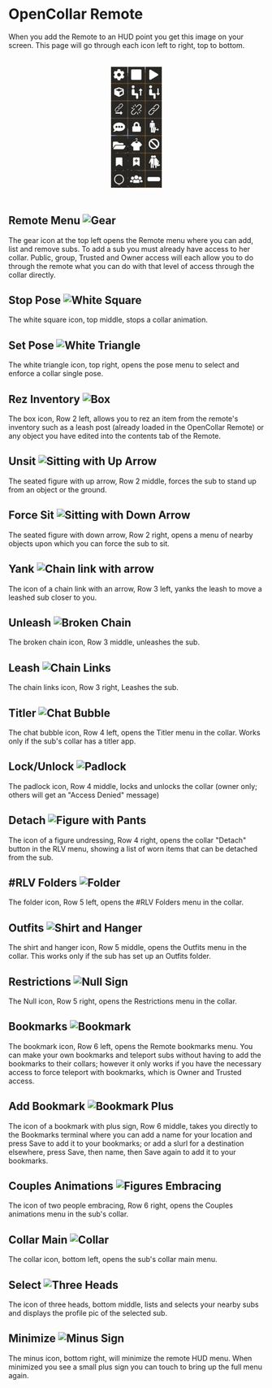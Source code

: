 # OpenCollar Remote
When you add the Remote to an HUD point you get this image on your screen.  This page will go through each icon left to right, top to bottom.
<div style="width: 100%; text-align: center;">
<img src="/static/Remote.png" width="100" style="margin: 20px auto;" />
</div>  

## Remote Menu ![Gear](https://opencollar.cc/static/Gear.PNG "Remote Menu")  

The gear icon at the top left opens the Remote menu where you can add, list and remove subs.  To add a sub you must already have access to her collar.  Public, group, Trusted and Owner access will each allow you to do through the remote what you can do with that level of access through the collar directly.  

## Stop Pose ![White Square](https://opencollar.cc/static/StopAnim.PNG "Stop Pose") 

The white square icon, top middle, stops a collar animation.

## Set Pose ![White Triangle](https://opencollar.cc/static/StartAnim.PNG "Set Pose")  
The white triangle icon, top right, opens the pose menu to select and enforce a collar single pose.
##  Rez Inventory ![Box](https://opencollar.cc/static/Rez.PNG "Rez Inventory Item")  
The box icon, Row 2 left, allows you to rez an item from the remote's inventory such as a leash post (already loaded in the OpenCollar Remote) or any object you have edited into the contents tab of the Remote.  
## Unsit ![Sitting with Up Arrow](https://opencollar.cc/static/UnSit.PNG "Unsit")
The seated figure with up arrow, Row 2 middle, forces the sub to stand up from an object or the ground.
## Force Sit ![Sitting with Down Arrow](https://opencollar.cc/static/Sit.PNG "Force Sit") 
The seated figure with down arrow, Row 2 right, opens a menu of nearby objects upon which you can force the sub to sit.  
## Yank ![Chain link with arrow](https://opencollar.cc/static/Yank.PNG "Yank")
The icon of a chain link with an arrow, Row 3 left, yanks the leash to move a leashed sub closer to you.
## Unleash ![Broken Chain](https://opencollar.cc/static/Unleash.PNG "Unleash")  
The broken chain icon, Row 3 middle, unleashes the sub.  
## Leash ![Chain Links](https://opencollar.cc/static/Leash.PNG "Leash")
The chain links icon, Row 3 right, Leashes the sub.
## Titler ![Chat Bubble](https://opencollar.cc/static/Titler.PNG "Titler")
The chat bubble icon, Row 4 left, opens the Titler menu in the collar.  Works only if the sub's collar has a titler app.
## Lock/Unlock ![Padlock](https://opencollar.cc/static/Lock.PNG "Lock/Unlock")  
The padlock icon, Row 4 middle, locks and unlocks the collar (owner only; others will get an "Access Denied" message)
## Detach ![Figure with Pants](https://opencollar.cc/static/Detach.PNG "Detach")
The icon of a figure undressing, Row 4 right, opens the collar "Detach" button in the RLV menu, showing a list of worn items that can be detached from the sub.  
## #RLV Folders ![Folder](https://opencollar.cc/static/Folders.PNG "Folders")
The folder icon, Row 5 left, opens the #RLV Folders menu in the collar.
## Outfits ![Shirt and Hanger](https://opencollar.cc/static/Outfits.PNG "Outfits")
The shirt and hanger icon, Row 5 middle, opens the Outfits menu in the collar.  This works only if the sub has set up an Outfits folder.
## Restrictions ![Null Sign](https://opencollar.cc/static/Restrictions.PNG "Restrictions")  
The Null icon, Row 5 right, opens the Restrictions menu in the collar.  
## Bookmarks ![Bookmark](https://opencollar.cc/static/Bookmarks.PNG "Bookmarks")
The bookmark icon, Row 6 left, opens the Remote bookmarks menu. You can make your own bookmarks and teleport subs without having to add the bookmarks to their collars; however it only works if you have the necessary access to force teleport with bookmarks, which is Owner and Trusted access.
## Add Bookmark ![Bookmark Plus](https://opencollar.cc/static/AddBookmark.PNG "Add Bookmark")  
The icon of a bookmark with plus sign, Row 6 middle, takes you directly to the Bookmarks terminal where you can add a name for your location and press Save to add it to your bookmarks; or add a slurl for a destination elsewhere, press Save, then name, then Save again to add it to your bookmarks. 
## Couples Animations ![Figures Embracing](https://opencollar.cc/static/Couples.PNG "Couples Animations")
The icon of two people embracing, Row 6 right, opens the Couples animations menu in the sub's collar. 
## Collar Main ![Collar](https://opencollar.cc/static/Collar.PNG "Collar")
The collar icon, bottom left, opens the sub's collar main menu.
## Select ![Three Heads](https://opencollar.cc/static/Select.PNG "Select")
The icon of three heads, bottom middle, lists and selects your nearby subs and displays the profile pic of the selected sub.
## Minimize ![Minus Sign](https://opencollar.cc/static/Minimize.PNG "Minimize")  
The minus icon, bottom right, will minimize the remote HUD menu.  When minimized you see a small plus sign you can touch to bring up the full menu again.  

